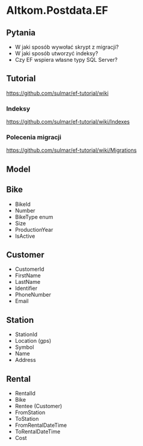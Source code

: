 # Altkom.Postdata.EF


## Pytania
- W jaki sposób wywołać skrypt z migracji?
- W jaki sposób utworzyć indeksy?
- Czy EF wspiera własne typy SQL Server?


## Tutorial
https://github.com/sulmar/ef-tutorial/wiki


### Indeksy
https://github.com/sulmar/ef-tutorial/wiki/Indexes


### Polecenia migracji
https://github.com/sulmar/ef-tutorial/wiki/Migrations

## Model

Bike
----
- BikeId
- Number
- BikeType enum 
- Size
- ProductionYear
- IsActive


Customer
------
- CustomerId
- FirstName
- LastName
- Identifier
- PhoneNumber
- Email

Station
-------
- StationId
- Location (gps)
- Symbol
- Name
- Address


Rental
------
- RentalId
- Bike
- Rentee (Customer)
- FromStation
- ToStation
- FromRentalDateTime
- ToRentalDateTime
- Cost
